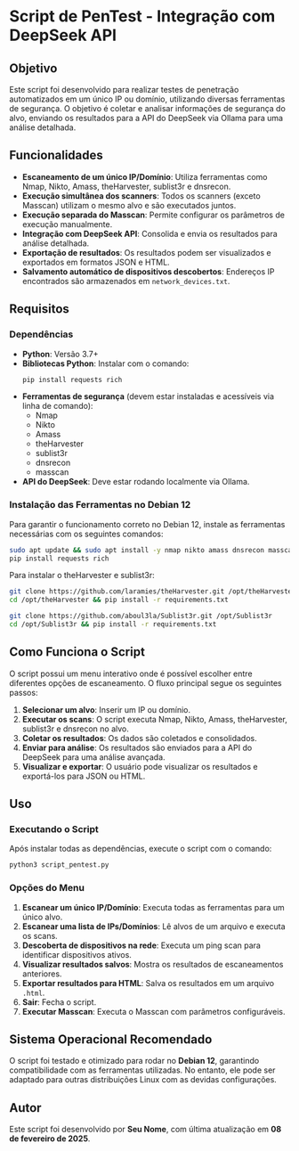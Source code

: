 # Script de PenTest - Integração com DeepSeek API

## Objetivo
Este script foi desenvolvido para realizar testes de penetração automatizados em um único IP ou domínio, utilizando diversas ferramentas de segurança. O objetivo é coletar e analisar informações de segurança do alvo, enviando os resultados para a API do DeepSeek via Ollama para uma análise detalhada.

## Funcionalidades
- **Escaneamento de um único IP/Domínio**: Utiliza ferramentas como Nmap, Nikto, Amass, theHarvester, sublist3r e dnsrecon.
- **Execução simultânea dos scanners**: Todos os scanners (exceto Masscan) utilizam o mesmo alvo e são executados juntos.
- **Execução separada do Masscan**: Permite configurar os parâmetros de execução manualmente.
- **Integração com DeepSeek API**: Consolida e envia os resultados para análise detalhada.
- **Exportação de resultados**: Os resultados podem ser visualizados e exportados em formatos JSON e HTML.
- **Salvamento automático de dispositivos descobertos**: Endereços IP encontrados são armazenados em `network_devices.txt`.

## Requisitos
### Dependências
- **Python**: Versão 3.7+
- **Bibliotecas Python**: Instalar com o comando:
  ```bash
  pip install requests rich
  ```
- **Ferramentas de segurança** (devem estar instaladas e acessíveis via linha de comando):
  - Nmap
  - Nikto
  - Amass
  - theHarvester
  - sublist3r
  - dnsrecon
  - masscan
- **API do DeepSeek**: Deve estar rodando localmente via Ollama.

### Instalação das Ferramentas no Debian 12
Para garantir o funcionamento correto no Debian 12, instale as ferramentas necessárias com os seguintes comandos:

```bash
sudo apt update && sudo apt install -y nmap nikto amass dnsrecon masscan
pip install requests rich
```

Para instalar o theHarvester e sublist3r:
```bash
git clone https://github.com/laramies/theHarvester.git /opt/theHarvester
cd /opt/theHarvester && pip install -r requirements.txt

git clone https://github.com/aboul3la/Sublist3r.git /opt/Sublist3r
cd /opt/Sublist3r && pip install -r requirements.txt
```

## Como Funciona o Script
O script possui um menu interativo onde é possível escolher entre diferentes opções de escaneamento. O fluxo principal segue os seguintes passos:

1. **Selecionar um alvo**: Inserir um IP ou domínio.
2. **Executar os scans**: O script executa Nmap, Nikto, Amass, theHarvester, sublist3r e dnsrecon no alvo.
3. **Coletar os resultados**: Os dados são coletados e consolidados.
4. **Enviar para análise**: Os resultados são enviados para a API do DeepSeek para uma análise avançada.
5. **Visualizar e exportar**: O usuário pode visualizar os resultados e exportá-los para JSON ou HTML.

## Uso
### Executando o Script
Após instalar todas as dependências, execute o script com o comando:

```bash
python3 script_pentest.py
```

### Opções do Menu
1. **Escanear um único IP/Domínio**: Executa todas as ferramentas para um único alvo.
2. **Escanear uma lista de IPs/Domínios**: Lê alvos de um arquivo e executa os scans.
3. **Descoberta de dispositivos na rede**: Executa um ping scan para identificar dispositivos ativos.
4. **Visualizar resultados salvos**: Mostra os resultados de escaneamentos anteriores.
5. **Exportar resultados para HTML**: Salva os resultados em um arquivo `.html`.
6. **Sair**: Fecha o script.
7. **Executar Masscan**: Executa o Masscan com parâmetros configuráveis.

## Sistema Operacional Recomendado
O script foi testado e otimizado para rodar no **Debian 12**, garantindo compatibilidade com as ferramentas utilizadas. No entanto, ele pode ser adaptado para outras distribuições Linux com as devidas configurações.

## Autor
Este script foi desenvolvido por **Seu Nome**, com última atualização em **08 de fevereiro de 2025**.

